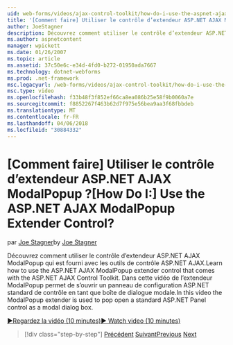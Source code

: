 ```yaml
---
uid: web-forms/videos/ajax-control-toolkit/how-do-i-use-the-aspnet-ajax-modalpopup-extender-control
title: '[Comment faire] Utiliser le contrôle d’extendeur ASP.NET AJAX ModalPopup ? | Microsoft Docs'
author: JoeStagner
description: Découvrez comment utiliser le contrôle d’extendeur ASP.NET AJAX ModalPopup qui est fourni avec les outils de contrôle ASP.NET AJAX. Dans cette vidéo le ModalPopup extendeur est utilisé en cours...
ms.author: aspnetcontent
manager: wpickett
ms.date: 01/26/2007
ms.topic: article
ms.assetid: 37c50e6c-e34d-4fd0-b272-01950ada7667
ms.technology: dotnet-webforms
ms.prod: .net-framework
msc.legacyurl: /web-forms/videos/ajax-control-toolkit/how-do-i-use-the-aspnet-ajax-modalpopup-extender-control
msc.type: video
ms.openlocfilehash: f33b48f3f852ef66ca8ea086b25e58f9b0060a7e
ms.sourcegitcommit: f8852267f463b62d7f975e56bea9aa3f68fbbdeb
ms.translationtype: MT
ms.contentlocale: fr-FR
ms.lasthandoff: 04/06/2018
ms.locfileid: "30884332"
---
```

<a name="how-do-i-use-the-aspnet-ajax-modalpopup-extender-control"></a><span data-ttu-id="7c9c7-105">[Comment faire] Utiliser le contrôle d’extendeur ASP.NET AJAX ModalPopup ?</span><span class="sxs-lookup"><span data-stu-id="7c9c7-105">[How Do I:] Use the ASP.NET AJAX ModalPopup Extender Control?</span></span>
====================
<span data-ttu-id="7c9c7-106">par [Joe Stagner](https://github.com/JoeStagner)</span><span class="sxs-lookup"><span data-stu-id="7c9c7-106">by [Joe Stagner](https://github.com/JoeStagner)</span></span>

<span data-ttu-id="7c9c7-107">Découvrez comment utiliser le contrôle d’extendeur ASP.NET AJAX ModalPopup qui est fourni avec les outils de contrôle ASP.NET AJAX.</span><span class="sxs-lookup"><span data-stu-id="7c9c7-107">Learn how to use the ASP.NET AJAX ModalPopup extender control that comes with the ASP.NET AJAX Control Toolkit.</span></span> <span data-ttu-id="7c9c7-108">Dans cette vidéo de l’extendeur ModalPopup permet de s’ouvrir un panneau de configuration ASP.NET standard de contrôle en tant que boîte de dialogue modale.</span><span class="sxs-lookup"><span data-stu-id="7c9c7-108">In this video the ModalPopup extender is used to pop open a standard ASP.NET Panel control as a modal dialog box.</span></span>

[<span data-ttu-id="7c9c7-109">&#9654;Regardez la vidéo (10 minutes)</span><span class="sxs-lookup"><span data-stu-id="7c9c7-109">&#9654; Watch video (10 minutes)</span></span>](https://channel9.msdn.com/Blogs/ASP-NET-Site-Videos/how-do-i-use-the-aspnet-ajax-modalpopup-extender-control)

> [!div class="step-by-step"]
> <span data-ttu-id="7c9c7-110">[Précédent](how-do-i-use-the-aspnet-ajax-popup-control-extender.md)
> [Suivant](how-do-i-use-the-aspnet-ajax-alwaysvisible-control-extender.md)</span><span class="sxs-lookup"><span data-stu-id="7c9c7-110">[Previous](how-do-i-use-the-aspnet-ajax-popup-control-extender.md)
[Next](how-do-i-use-the-aspnet-ajax-alwaysvisible-control-extender.md)</span></span>
